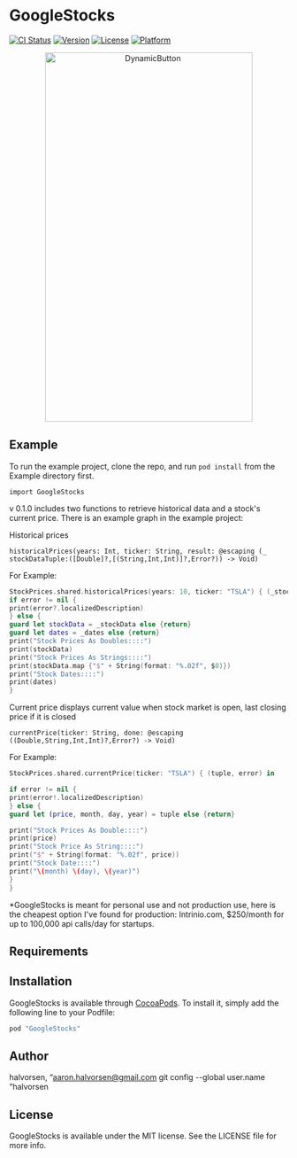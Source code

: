 # GoogleStocks

[![CI Status](http://img.shields.io/travis/halvorsen/GoogleStocks.svg?style=flat)](https://travis-ci.org/halvorsen/GoogleStocks)
[![Version](https://img.shields.io/cocoapods/v/GoogleStocks.svg?style=flat)](http://cocoapods.org/pods/GoogleStocks)
[![License](https://img.shields.io/cocoapods/l/GoogleStocks.svg?style=flat)](http://cocoapods.org/pods/GoogleStocks)
[![Platform](https://img.shields.io/cocoapods/p/GoogleStocks.svg?style=flat)](http://cocoapods.org/pods/GoogleStocks)

<p align="center">
<img src="http://aaronhalvorsen.com/resources/GoogleStocks.gif" width="375" height="667" alt="DynamicButton" />
</p>

## Example

To run the example project, clone the repo, and run `pod install` from the Example directory first.

`import GoogleStocks`

v 0.1.0 includes two functions to retrieve historical data and a stock's current price. There is an example graph in the example project:

Historical prices

`historicalPrices(years: Int, ticker: String, result: @escaping (_ stockDataTuple:([Double]?,[(String,Int,Int)]?,Error?)) -> Void)`

For Example: 

```swift
StockPrices.shared.historicalPrices(years: 10, ticker: "TSLA") { (_stockData,_dates,error) in
if error != nil {
print(error?.localizedDescription)
} else {
guard let stockData = _stockData else {return}
guard let dates = _dates else {return}
print("Stock Prices As Doubles::::")
print(stockData)
print("Stock Prices As Strings::::")
print(stockData.map {"$" + String(format: "%.02f", $0)})
print("Stock Dates::::")
print(dates)
}
```

Current price displays current value when stock market is open, last closing price if it is closed

`currentPrice(ticker: String, done: @escaping ((Double,String,Int,Int)?,Error?) -> Void)`

For Example:

```swift
StockPrices.shared.currentPrice(ticker: "TSLA") { (tuple, error) in

if error != nil {
print(error!.localizedDescription)
} else {
guard let (price, month, day, year) = tuple else {return}

print("Stock Prices As Double::::")
print(price)
print("Stock Price As String::::")
print("$" + String(format: "%.02f", price))
print("Stock Date::::")
print("\(month) \(day), \(year)")
}
}
```

*GoogleStocks is meant for personal use and not production use, here is the cheapest option I've found for production:
Intrinio.com, $250/month for up to 100,000 api calls/day for startups.

## Requirements

## Installation

GoogleStocks is available through [CocoaPods](http://cocoapods.org). To install
it, simply add the following line to your Podfile:

```ruby
pod "GoogleStocks"
```

## Author

halvorsen, “aaron.halvorsen@gmail.com
git config --global user.name  “halvorsen

## License

GoogleStocks is available under the MIT license. See the LICENSE file for more info.
